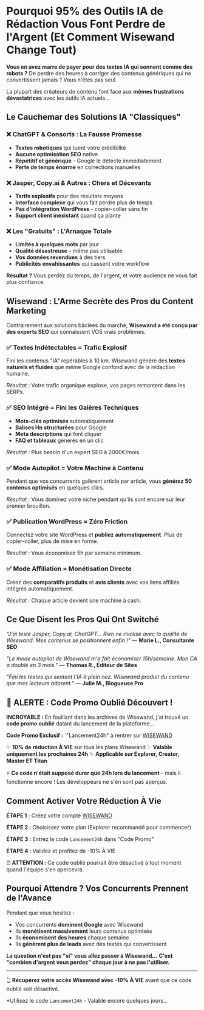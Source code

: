 # Pourquoi 95% des Outils IA de Rédaction Vous Font Perdre de l'Argent (Et Comment Wisewand Change Tout)

**Vous en avez marre de payer pour des textes IA qui sonnent comme des robots ?** De perdre des heures à corriger des contenus génériques qui ne convertissent jamais ? Vous n'êtes pas seul.

La plupart des créateurs de contenu font face aux **mêmes frustrations dévastatrices** avec les outils IA actuels...

## Le Cauchemar des Solutions IA "Classiques"

### ❌ ChatGPT & Consorts : La Fausse Promesse
- **Textes robotiques** qui tuent votre crédibilité
- **Aucune optimisation SEO** native
- **Répétitif et générique** - Google le détecte immédiatement
- **Perte de temps énorme** en corrections manuelles

### ❌ Jasper, Copy.ai & Autres : Chers et Décevants
- **Tarifs explosifs** pour des résultats moyens
- **Interface complexe** qui vous fait perdre plus de temps
- **Pas d'intégration WordPress** - copier-coller sans fin
- **Support client inexistant** quand ça plante

### ❌ Les "Gratuits" : L'Arnaque Totale
- **Limités à quelques mots** par jour
- **Qualité désastreuse** - même pas utilisable
- **Vos données revendues** à des tiers
- **Publicités envahissantes** qui cassent votre workflow

**Résultat ?** Vous perdez du temps, de l'argent, et votre audience ne vous fait plus confiance.

## Wisewand : L'Arme Secrète des Pros du Content Marketing

Contrairement aux solutions bâclées du marché, **Wisewand a été conçu par des experts SEO** qui connaissent VOS vrais problèmes.

### ✅ Textes Indétectables = Trafic Explosif
Fini les contenus "IA" repérables à 10 km. Wisewand génère des **textes naturels et fluides** que même Google confond avec de la rédaction humaine.

*Résultat :* Votre trafic organique explose, vos pages remontent dans les SERPs.

### ✅ SEO Intégré = Fini les Galères Techniques
- **Mots-clés optimisés** automatiquement
- **Balises Hn structurées** pour Google
- **Meta descriptions** qui font cliquer
- **FAQ et tableaux** générés en un clic

*Résultat :* Plus besoin d'un expert SEO à 2000€/mois.

### ✅ Mode Autopilot = Votre Machine à Contenu
Pendant que vos concurrents galèrent article par article, vous **générez 50 contenus optimisés** en quelques clics.

*Résultat :* Vous dominez votre niche pendant qu'ils sont encore sur leur premier brouillon.

### ✅ Publication WordPress = Zéro Friction
Connectez votre site WordPress et **publiez automatiquement**. Plus de copier-coller, plus de mise en forme.

*Résultat :* Vous économisez 5h par semaine minimum.

### ✅ Mode Affiliation = Monétisation Directe
Créez des **comparatifs produits** et **avis clients** avec vos liens affiliés intégrés automatiquement.

*Résultat :* Chaque article devient une machine à cash.

## Ce Que Disent les Pros Qui Ont Switché

*"J'ai testé Jasper, Copy.ai, ChatGPT... Rien ne rivalise avec la qualité de Wisewand. Mes contenus se positionnent enfin !"*
— **Marie L., Consultante SEO**

*"Le mode autopilot de Wisewand m'a fait économiser 15h/semaine. Mon CA a doublé en 3 mois."*
— **Thomas R., Éditeur de Sites**

*"Fini les textes qui sentent l'IA à plein nez. Wisewand produit du contenu que mes lecteurs adorent."*
— **Julie M., Blogueuse Pro**

## 🚨 ALERTE : Code Promo Oublié Découvert !

**INCROYABLE :** En fouillant dans les archives de Wisewand, j'ai trouvé un **code promo oublié** datant du lancement de la plateforme...

**Code Promo Exclusif :** `"Lancement24h" à rentrer sur [WISEWAND](https://wisewand.ai/?fpr=ludo75)

✨ **10% de réduction À VIE** sur tous les plans Wisewand
✨ **Valable uniquement les prochaines 24h**
✨ **Applicable sur Explorer, Creator, Master ET Titan**

⚡ **Ce code n'était supposé durer que 24h lors du lancement** - mais il fonctionne encore ! Les développeurs ne s'en sont pas aperçus.

## Comment Activer Votre Réduction À Vie

**ÉTAPE 1 :** Créez votre compte [WISEWAND](https://wisewand.ai/?fpr=ludo75)

**ÉTAPE 2 :** Choisissez votre plan (Explorer recommandé pour commencer)

**ÉTAPE 3 :** Entrez le code `Lancement24h` dans "Code Promo"

**ÉTAPE 4 :** Validez et profitez de -10% À VIE

⏰ **ATTENTION :** Ce code oublié pourrait être désactivé à tout moment quand l'équipe s'en apercevra.

## Pourquoi Attendre ? Vos Concurrents Prennent de l'Avance

Pendant que vous hésitez :
- Vos concurrents **dominent Google** avec Wisewand
- Ils **monétisent massivement** leurs contenus optimisés
- Ils **économisent des heures** chaque semaine
- Ils **génèrent plus de leads** avec des textes qui convertissent

**La question n'est pas "si" vous allez passer à Wisewand...**
**C'est "combien d'argent vous perdez" chaque jour à ne pas l'utiliser.**

---

👆 **Récupérez votre accès Wisewand avec -10% À VIE** avant que ce code oublié soit désactivé.

*Utilisez le code `Lancement24h` - Valable encore quelques jours...
